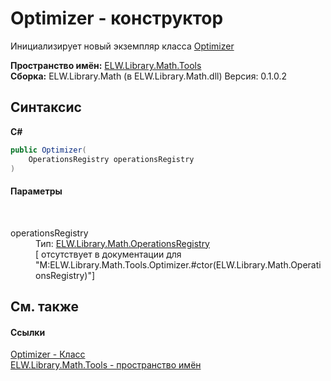 # Optimizer - конструктор
 

Инициализирует новый экземпляр класса <a href="T_ELW_Library_Math_Tools_Optimizer">Optimizer</a>

**Пространство имён:**&nbsp;<a href="N_ELW_Library_Math_Tools">ELW.Library.Math.Tools</a><br />**Сборка:**&nbsp;ELW.Library.Math (в ELW.Library.Math.dll) Версия: 0.1.0.2

## Синтаксис

**C#**<br />
``` C#
public Optimizer(
	OperationsRegistry operationsRegistry
)
```


#### Параметры
&nbsp;<dl><dt>operationsRegistry</dt><dd>Тип:&nbsp;<a href="T_ELW_Library_Math_OperationsRegistry">ELW.Library.Math.OperationsRegistry</a><br />\[<param name="operationsRegistry"/> отсутствует в документации для "M:ELW.Library.Math.Tools.Optimizer.#ctor(ELW.Library.Math.OperationsRegistry)"\]</dd></dl>

## См. также


#### Ссылки
<a href="T_ELW_Library_Math_Tools_Optimizer">Optimizer - Класс</a><br /><a href="N_ELW_Library_Math_Tools">ELW.Library.Math.Tools - пространство имён</a><br />